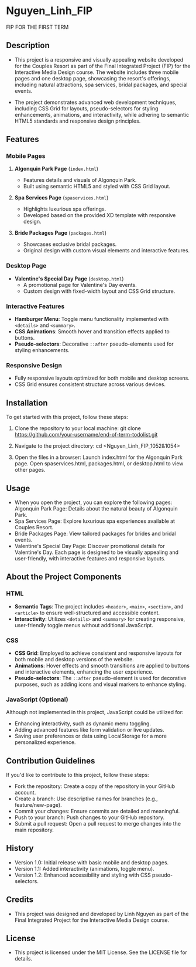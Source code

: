 # Nguyen_Linh_FIP
FIP FOR THE FIRST TERM
 
## Description  

- This project is a responsive and visually appealing website developed for the Couples Resort as part of the Final Integrated Project (FIP) for the Interactive Media Design course. The website includes three mobile pages and one desktop page, showcasing the resort's offerings, including natural attractions, spa services, bridal packages, and special events.  

- The project demonstrates advanced web development techniques, including CSS Grid for layouts, pseudo-selectors for styling enhancements, animations, and interactivity, while adhering to semantic HTML5 standards and responsive design principles.  

## Features  

### Mobile Pages  
1. **Algonquin Park Page** (`index.html`)  
   - Features details and visuals of Algonquin Park.  
   - Built using semantic HTML5 and styled with CSS Grid layout.  

2. **Spa Services Page** (`spaservices.html`)  
   - Highlights luxurious spa offerings.  
   - Developed based on the provided XD template with responsive design.  

3. **Bride Packages Page** (`packages.html`)  
   - Showcases exclusive bridal packages.  
   - Original design with custom visual elements and interactive features.  

### Desktop Page  
- **Valentine's Special Day Page** (`desktop.html`)  
  - A promotional page for Valentine's Day events.  
  - Custom design with fixed-width layout and CSS Grid structure.  

### Interactive Features  
- **Hamburger Menu**: Toggle menu functionality implemented with `<details>` and `<summary>`.  
- **CSS Animations**: Smooth hover and transition effects applied to buttons.  
- **Pseudo-selectors**: Decorative `::after` pseudo-elements used for styling enhancements.  

### Responsive Design  
- Fully responsive layouts optimized for both mobile and desktop screens.  
- CSS Grid ensures consistent structure across various devices.  

## Installation
To get started with this project, follow these steps:

1. Clone the repository to your local machine:
   git clone https://github.com/your-username/end-of-term-todolist.git

2. Navigate to the project directory:
cd  <Nguyen_Linh_FIP_1052&1054>

3. Open the files in a browser:
Launch index.html for the Algonquin Park page.
Open spaservices.html, packages.html, or desktop.html to view other pages.

## Usage
- When you open the project, you can explore the following pages:
Algonquin Park Page: Details about the natural beauty of Algonquin Park.
- Spa Services Page: Explore luxurious spa experiences available at Couples Resort.
- Bride Packages Page: View tailored packages for brides and bridal events.
- Valentine's Special Day Page: Discover promotional details for Valentine's Day.
Each page is designed to be visually appealing and user-friendly, with interactive features and responsive layouts.

## About the Project Components  


### HTML  
- **Semantic Tags**: The project includes `<header>`, `<main>`, `<section>`, and `<article>` to ensure well-structured and accessible content.  
- **Interactivity**: Utilizes `<details>` and `<summary>` for creating responsive, user-friendly toggle menus without additional JavaScript.  


### CSS  
- **CSS Grid**: Employed to achieve consistent and responsive layouts for both mobile and desktop versions of the website.  
- **Animations**: Hover effects and smooth transitions are applied to buttons and interactive elements, enhancing the user experience.  
- **Pseudo-selectors**: The `::after` pseudo-element is used for decorative purposes, such as adding icons and visual markers to enhance styling.  


### JavaScript (Optional)  
Although not implemented in this project, JavaScript could be utilized for:  
- Enhancing interactivity, such as dynamic menu toggling.  
- Adding advanced features like form validation or live updates.  
- Saving user preferences or data using LocalStorage for a more personalized experience.  

## Contribution Guidelines
If you'd like to contribute to this project, follow these steps:
- Fork the repository: Create a copy of the repository in your GitHub account.
- Create a branch: Use descriptive names for branches (e.g., feature/new-page).
- Commit your changes: Ensure commits are detailed and meaningful.
- Push to your branch: Push changes to your GitHub repository.
- Submit a pull request: Open a pull request to merge changes into the main repository.

## History
- Version 1.0: Initial release with basic mobile and desktop pages.
- Version 1.1: Added interactivity (animations, toggle menu).
- Version 1.2: Enhanced accessibility and styling with CSS pseudo-selectors.

## Credits
- This project was designed and developed by Linh Nguyen as part of the Final Integrated Project for the Interactive Media Design course.

## License
- This project is licensed under the MIT License. See the LICENSE file for details.





